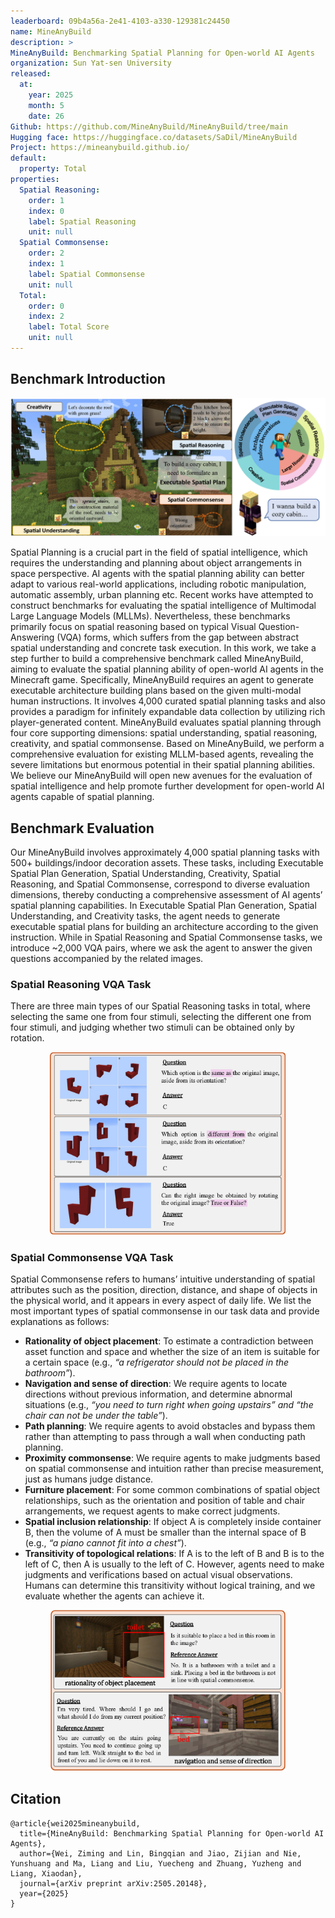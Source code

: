 ```yaml
---
leaderboard: 09b4a56a-2e41-4103-a330-129381c24450
name: MineAnyBuild
description: >
MineAnyBuild: Benchmarking Spatial Planning for Open-world AI Agents
organization: Sun Yat-sen University
released:
  at:
    year: 2025
    month: 5
    date: 26
Github: https://github.com/MineAnyBuild/MineAnyBuild/tree/main
Hugging face: https://huggingface.co/datasets/SaDil/MineAnyBuild
Project: https://mineanybuild.github.io/
default:
  property: Total
properties:
  Spatial Reasoning:
    order: 1
    index: 0
    label: Spatial Reasoning
    unit: null
  Spatial Commonsense:
    order: 2
    index: 1
    label: Spatial Commonsense
    unit: null
  Total:
    order: 0
    index: 2
    label: Total Score
    unit: null
---
```


## Benchmark Introduction

![alt text](assets/overview.png)

Spatial Planning is a crucial part in the field of spatial intelligence, which requires the understanding and planning about object arrangements in space perspective. AI agents with the spatial planning ability can better adapt to various real-world applications, including robotic manipulation, automatic assembly, urban planning etc. Recent works have attempted to construct benchmarks for evaluating the spatial intelligence of Multimodal Large Language Models (MLLMs). Nevertheless, these benchmarks primarily focus on spatial reasoning based on typical Visual Question-Answering (VQA) forms, which suffers from the gap between abstract spatial understanding and concrete task execution. In this work, we take a step further to build a comprehensive benchmark called MineAnyBuild, aiming to evaluate the spatial planning ability of open-world AI agents in the Minecraft game. Specifically, MineAnyBuild requires an agent to generate executable architecture building plans based on the given multi-modal human instructions. It involves 4,000 curated spatial planning tasks and also provides a paradigm for infinitely expandable data collection by utilizing rich player-generated content. MineAnyBuild evaluates spatial planning through four core supporting dimensions: spatial understanding, spatial reasoning, creativity, and spatial commonsense. Based on MineAnyBuild, we perform a comprehensive evaluation for existing MLLM-based agents, revealing the severe limitations but enormous potential in their spatial planning abilities. We believe our MineAnyBuild will open new avenues for the evaluation of spatial intelligence and help promote further development for open-world AI agents capable of spatial planning.

## Benchmark Evaluation

Our MineAnyBuild involves approximately 4,000 spatial planning tasks with 500+ buildings/indoor decoration assets. These tasks, including Executable Spatial Plan Generation, Spatial Understanding, Creativity, Spatial Reasoning, and Spatial Commonsense, correspond to diverse evaluation dimensions, thereby conducting a comprehensive assessment of AI agents’ spatial planning capabilities. In Executable Spatial Plan Generation, Spatial Understanding, and Creativity tasks, the agent needs to generate executable spatial plans for building an architecture according to the given instruction. While in Spatial Reasoning and Spatial Commonsense tasks, we introduce ~2,000 VQA pairs, where we ask the agent to answer the given questions accompanied by the related images.

### Spatial Reasoning VQA Task

There are three main types of our Spatial Reasoning tasks in total, where selecting the same one from four stimuli, selecting the different one from four stimuli, and judging whether two stimuli can be obtained only by rotation.

<div align="center">
  <img src="assets/spatial_reasoning.png" alt="Spatial Reasoning Examples" style="width: 75%; max-width: 600px;">
</div>

### Spatial Commonsense VQA Task

Spatial Commonsense refers to humans’ intuitive understanding of spatial attributes such as the position, direction, distance, and shape of objects in the physical world, and it appears in every aspect of daily life. We list the most important types of spatial commonsense in our task data and provide explanations as follows:

- **Rationality of object placement**: To estimate a contradiction between asset function and space and whether the size of an item is suitable for a certain space (e.g., _“a refrigerator should not be placed in the bathroom”_).
- **Navigation and sense of direction**: We require agents to locate directions without previous information, and determine abnormal situations (e.g., _“you need to turn right when going upstairs” and “the chair can not be under the table”_).
- **Path planning**: We require agents to avoid obstacles and bypass them rather than attempting to pass through a wall when conducting path planning.
- **Proximity commonsense**: We require agents to make judgments based on spatial commonsense and intuition rather than precise measurement, just as humans judge distance.
- **Furniture placement**: For some common combinations of spatial object relationships, such as the orientation and position of table and chair arrangements, we request agents to make correct judgments.
- **Spatial inclusion relationship**: If object A is completely inside container B, then the volume of A must be smaller than the internal space of B (e.g., _“a piano cannot fit into a chest”_).
- **Transitivity of topological relations**: If A is to the left of B and B is to the left of C, then A is usually to the left of C. However, agents need to make judgments and verifications based on actual visual observations. Humans can determine this transitivity without logical training, and we evaluate whether the agents can achieve it.
<div align="center">
  <img src="assets/commonsense.png" alt="Spatial Commonsense Examples" style="width: 75%; max-width: 600px;">
</div>

## Citation

```
@article{wei2025mineanybuild,
  title={MineAnyBuild: Benchmarking Spatial Planning for Open-world AI Agents},
  author={Wei, Ziming and Lin, Bingqian and Jiao, Zijian and Nie, Yunshuang and Ma, Liang and Liu, Yuecheng and Zhuang, Yuzheng and Liang, Xiaodan},
  journal={arXiv preprint arXiv:2505.20148},
  year={2025}
}
```
